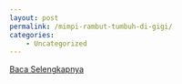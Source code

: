 ```yaml
---
layout: post
permalink: /mimpi-rambut-tumbuh-di-gigi/
categories:
    - Uncategorized
---
```


[Baca Selengkapnya](/05)